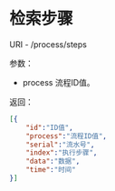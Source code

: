 # 检索步骤

URI - /process/steps

参数：
- process 流程ID值。

返回：
```json
[{
    "id":"ID值",
    "process":"流程ID值",
    "serial":"流水号",
    "index":"执行步骤",
    "data":"数据",
    "time":"时间"
}]
```
